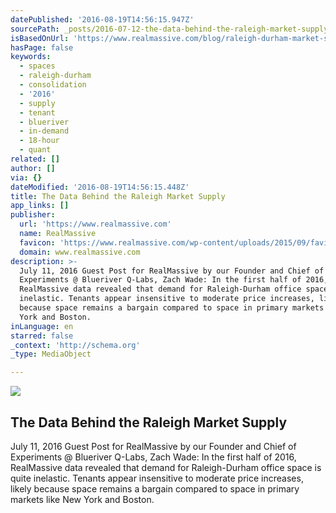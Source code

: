 ```yaml
---
datePublished: '2016-08-19T14:56:15.947Z'
sourcePath: _posts/2016-07-12-the-data-behind-the-raleigh-market-supply.md
isBasedOnUrl: 'https://www.realmassive.com/blog/raleigh-durham-market-supply/'
hasPage: false
keywords:
  - spaces
  - raleigh-durham
  - consolidation
  - '2016'
  - supply
  - tenant
  - blueriver
  - in-demand
  - 18-hour
  - quant
related: []
author: []
via: {}
dateModified: '2016-08-19T14:56:15.448Z'
title: The Data Behind the Raleigh Market Supply
app_links: []
publisher:
  url: 'https://www.realmassive.com'
  name: RealMassive
  favicon: 'https://www.realmassive.com/wp-content/uploads/2015/09/favicon.png'
  domain: www.realmassive.com
description: >-
  July 11, 2016 Guest Post for RealMassive by our Founder and Chief of
  Experiments @ Blueriver Q-Labs, Zach Wade: In the first half of 2016,
  RealMassive data revealed that demand for Raleigh-Durham office space is quite
  inelastic. Tenants appear insensitive to moderate price increases, likely
  because space remains a bargain compared to space in primary markets like New
  York and Boston.
inLanguage: en
starred: false
_context: 'http://schema.org'
_type: MediaObject

---
```

<article style=""><img src="https://imgflo.herokuapp.com/graph/vahj1ThiexotieMo/fc6744e60849d1975eb91b36f8b0fb6e/noop.png?input=https%3A%2F%2Fstorage.googleapis.com%2Frm-wp-production%2F%2F2016%2F07%2FRaleigh-Data-Chart.png" /><h1>The Data Behind the Raleigh Market Supply</h1><p>July 11, 2016 Guest Post for RealMassive by our Founder and Chief of Experiments @ Blueriver Q-Labs, Zach Wade: In the first half of 2016, RealMassive data revealed that demand for Raleigh-Durham office space is quite inelastic. Tenants appear insensitive to moderate price increases, likely because space remains a bargain compared to space in primary markets like New York and Boston.</p></article>